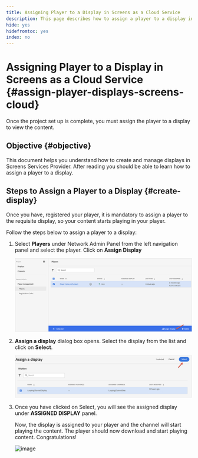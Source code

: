 ```yaml
---
title: Assigning Player to a Display in Screens as a Cloud Service
description: This page describes how to assign a player to a display in Screens as a Cloud Service.
hide: yes
hidefromtoc: yes
index: no
---
```


# Assigning Player to a Display in Screens as a Cloud Service {#assign-player-displays-screens-cloud}

Once the project set up is complete, you must assign the player to a display to view the content.

## Objective {#objective}

This document helps you understand how to create and manage displays in Screens Services Provider. After reading you should be able to learn how to assign a player to a display.

## Steps to Assign a Player to a Display {#create-display}

Once you have, registered your player, it is mandatory to assign a player to the requisite display, so your content starts playing in your player.

Follow the steps below to assign a player to a display:

1. Select **Players** under Network Admin Panel from the left navigation panel and select the player. Click on **Assign Display**

   ![image](/help/screens-cloud/assets/player/register-player7.png)

1. **Assign a display** dialog box opens. Select the display from the list and click on **Select**.

   ![image](/help/screens-cloud/assets/player/register-player8.png)

1. Once you have clicked on Select, you will see the assigned display under **ASSIGNED DISPLAY** panel.

   Now, the display is assigned to your player and the channel will start playing the content. The player should now download and start playing content. Congratulations! 

   ![image](/help/screens-cloud/assets/player/output.gif)

